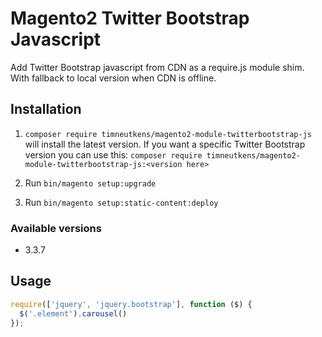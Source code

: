 # Magento2 Twitter Bootstrap Javascript

Add Twitter Bootstrap javascript from CDN as a require.js module shim. With fallback to local version when CDN is offline.

## Installation

1. `composer require timneutkens/magento2-module-twitterbootstrap-js`  
will install the latest version. If you want a specific Twitter Bootstrap version you can use this:
`composer require timneutkens/magento2-module-twitterbootstrap-js:<version here>`

2. Run `bin/magento setup:upgrade`

3. Run `bin/magento setup:static-content:deploy`

### Available versions

- 3.3.7

## Usage

```javascript
require(['jquery', 'jquery.bootstrap'], function ($) {
  $('.element').carousel()
});
```
